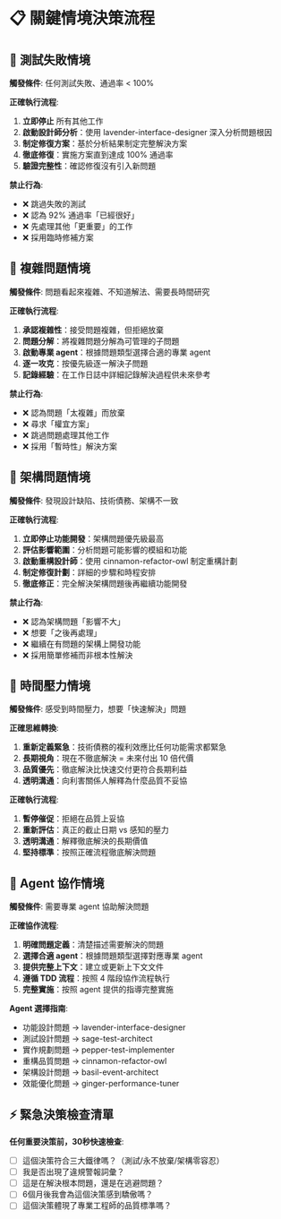 # 📋 關鍵情境決策流程

## 🔴 測試失敗情境

**觸發條件**: 任何測試失敗、通過率 < 100%

**正確執行流程**:
1. **立即停止** 所有其他工作
2. **啟動設計師分析**：使用 lavender-interface-designer 深入分析問題根因
3. **制定修復方案**：基於分析結果制定完整解決方案
4. **徹底修復**：實施方案直到達成 100% 通過率
5. **驗證完整性**：確認修復沒有引入新問題

**禁止行為**:
- ❌ 跳過失敗的測試
- ❌ 認為 92% 通過率「已經很好」
- ❌ 先處理其他「更重要」的工作
- ❌ 採用臨時修補方案

## 🔴 複雜問題情境  

**觸發條件**: 問題看起來複雜、不知道解法、需要長時間研究

**正確執行流程**:
1. **承認複雜性**：接受問題複雜，但拒絕放棄
2. **問題分解**：將複雜問題分解為可管理的子問題
3. **啟動專業 agent**：根據問題類型選擇合適的專業 agent
4. **逐一攻克**：按優先級逐一解決子問題
5. **記錄經驗**：在工作日誌中詳細記錄解決過程供未來參考

**禁止行為**:
- ❌ 認為問題「太複雜」而放棄
- ❌ 尋求「權宜方案」
- ❌ 跳過問題處理其他工作
- ❌ 採用「暫時性」解決方案

## 🔴 架構問題情境

**觸發條件**: 發現設計缺陷、技術債務、架構不一致

**正確執行流程**:
1. **立即停止功能開發**：架構問題優先級最高
2. **評估影響範圍**：分析問題可能影響的模組和功能
3. **啟動重構設計師**：使用 cinnamon-refactor-owl 制定重構計劃
4. **制定修復計劃**：詳細的步驟和時程安排
5. **徹底修正**：完全解決架構問題後再繼續功能開發

**禁止行為**:
- ❌ 認為架構問題「影響不大」
- ❌ 想要「之後再處理」
- ❌ 繼續在有問題的架構上開發功能
- ❌ 採用簡單修補而非根本性解決

## 🔴 時間壓力情境

**觸發條件**: 感受到時間壓力，想要「快速解決」問題

**正確思維轉換**:
1. **重新定義緊急**：技術債務的複利效應比任何功能需求都緊急
2. **長期視角**：現在不徹底解決 = 未來付出 10 倍代價
3. **品質優先**：徹底解決比快速交付更符合長期利益
4. **透明溝通**：向利害關係人解釋為什麼品質不妥協

**正確執行流程**:
1. **暫停催促**：拒絕在品質上妥協
2. **重新評估**：真正的截止日期 vs 感知的壓力
3. **透明溝通**：解釋徹底解決的長期價值
4. **堅持標準**：按照正確流程徹底解決問題

## 🔴 Agent 協作情境

**觸發條件**: 需要專業 agent 協助解決問題

**正確協作流程**:
1. **明確問題定義**：清楚描述需要解決的問題
2. **選擇合適 agent**：根據問題類型選擇對應專業 agent
3. **提供完整上下文**：建立或更新上下文文件
4. **遵循 TDD 流程**：按照 4 階段協作流程執行
5. **完整實施**：按照 agent 提供的指導完整實施

**Agent 選擇指南**:
- 功能設計問題 → lavender-interface-designer
- 測試設計問題 → sage-test-architect  
- 實作規劃問題 → pepper-test-implementer
- 重構品質問題 → cinnamon-refactor-owl
- 架構設計問題 → basil-event-architect
- 效能優化問題 → ginger-performance-tuner

## ⚡ 緊急決策檢查清單

**任何重要決策前，30秒快速檢查**:
- [ ] 這個決策符合三大鐵律嗎？（測試/永不放棄/架構零容忍）
- [ ] 我是否出現了違規警報詞彙？
- [ ] 這是在解決根本問題，還是在逃避問題？
- [ ] 6個月後我會為這個決策感到驕傲嗎？
- [ ] 這個決策體現了專業工程師的品質標準嗎？
